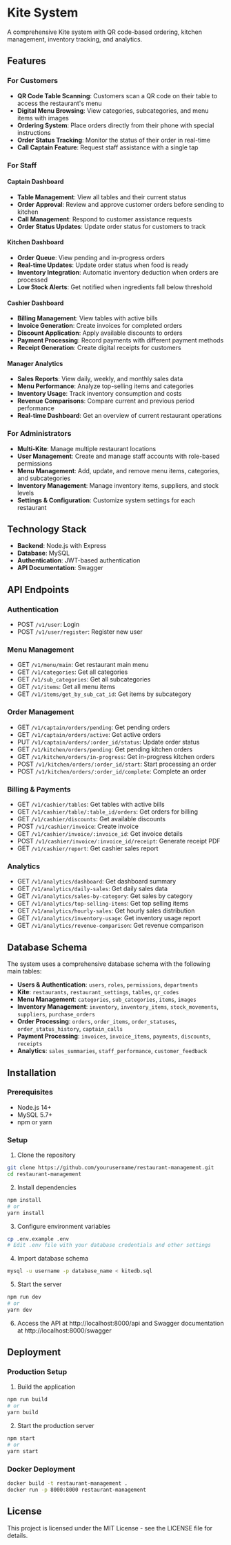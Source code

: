# Kite System

A comprehensive Kite system with QR code-based ordering, kitchen management, inventory tracking, and analytics.

## Features

### For Customers
- **QR Code Table Scanning**: Customers scan a QR code on their table to access the restaurant's menu
- **Digital Menu Browsing**: View categories, subcategories, and menu items with images
- **Ordering System**: Place orders directly from their phone with special instructions
- **Order Status Tracking**: Monitor the status of their order in real-time
- **Call Captain Feature**: Request staff assistance with a single tap

### For Staff

#### Captain Dashboard
- **Table Management**: View all tables and their current status
- **Order Approval**: Review and approve customer orders before sending to kitchen
- **Call Management**: Respond to customer assistance requests
- **Order Status Updates**: Update order status for customers to track

#### Kitchen Dashboard
- **Order Queue**: View pending and in-progress orders
- **Real-time Updates**: Update order status when food is ready
- **Inventory Integration**: Automatic inventory deduction when orders are processed
- **Low Stock Alerts**: Get notified when ingredients fall below threshold

#### Cashier Dashboard
- **Billing Management**: View tables with active bills
- **Invoice Generation**: Create invoices for completed orders
- **Discount Application**: Apply available discounts to orders
- **Payment Processing**: Record payments with different payment methods
- **Receipt Generation**: Create digital receipts for customers

#### Manager Analytics
- **Sales Reports**: View daily, weekly, and monthly sales data
- **Menu Performance**: Analyze top-selling items and categories
- **Inventory Usage**: Track inventory consumption and costs
- **Revenue Comparisons**: Compare current and previous period performance
- **Real-time Dashboard**: Get an overview of current restaurant operations

### For Administrators
- **Multi-Kite**: Manage multiple restaurant locations
- **User Management**: Create and manage staff accounts with role-based permissions
- **Menu Management**: Add, update, and remove menu items, categories, and subcategories
- **Inventory Management**: Manage inventory items, suppliers, and stock levels
- **Settings & Configuration**: Customize system settings for each restaurant

## Technology Stack

- **Backend**: Node.js with Express
- **Database**: MySQL
- **Authentication**: JWT-based authentication
- **API Documentation**: Swagger

## API Endpoints

### Authentication
- POST `/v1/user`: Login
- POST `/v1/user/register`: Register new user

### Menu Management
- GET `/v1/menu/main`: Get restaurant main menu
- GET `/v1/categories`: Get all categories
- GET `/v1/sub_categories`: Get all subcategories
- GET `/v1/items`: Get all menu items
- GET `/v1/items/get_by_sub_cat_id`: Get items by subcategory

### Order Management
- GET `/v1/captain/orders/pending`: Get pending orders
- GET `/v1/captain/orders/active`: Get active orders
- PUT `/v1/captain/orders/:order_id/status`: Update order status
- GET `/v1/kitchen/orders/pending`: Get pending kitchen orders
- GET `/v1/kitchen/orders/in-progress`: Get in-progress kitchen orders
- POST `/v1/kitchen/orders/:order_id/start`: Start processing an order
- POST `/v1/kitchen/orders/:order_id/complete`: Complete an order

### Billing & Payments
- GET `/v1/cashier/tables`: Get tables with active bills
- GET `/v1/cashier/table/:table_id/orders`: Get orders for billing
- GET `/v1/cashier/discounts`: Get available discounts
- POST `/v1/cashier/invoice`: Create invoice
- GET `/v1/cashier/invoice/:invoice_id`: Get invoice details
- POST `/v1/cashier/invoice/:invoice_id/receipt`: Generate receipt PDF
- GET `/v1/cashier/report`: Get cashier sales report

### Analytics
- GET `/v1/analytics/dashboard`: Get dashboard summary
- GET `/v1/analytics/daily-sales`: Get daily sales data
- GET `/v1/analytics/sales-by-category`: Get sales by category
- GET `/v1/analytics/top-selling-items`: Get top selling items
- GET `/v1/analytics/hourly-sales`: Get hourly sales distribution
- GET `/v1/analytics/inventory-usage`: Get inventory usage report
- GET `/v1/analytics/revenue-comparison`: Get revenue comparison

## Database Schema

The system uses a comprehensive database schema with the following main tables:

- **Users & Authentication**: `users`, `roles`, `permissions`, `departments`
- **Kite**: `restaurants`, `restaurant_settings`, `tables`, `qr_codes`
- **Menu Management**: `categories`, `sub_categories`, `items`, `images`
- **Inventory Management**: `inventory`, `inventory_items`, `stock_movements`, `suppliers`, `purchase_orders`
- **Order Processing**: `orders`, `order_items`, `order_statuses`, `order_status_history`, `captain_calls`
- **Payment Processing**: `invoices`, `invoice_items`, `payments`, `discounts`, `receipts`
- **Analytics**: `sales_summaries`, `staff_performance`, `customer_feedback`

## Installation

### Prerequisites
- Node.js 14+
- MySQL 5.7+
- npm or yarn

### Setup

1. Clone the repository
```bash
git clone https://github.com/yourusername/restaurant-management.git
cd restaurant-management
```

2. Install dependencies
```bash
npm install
# or
yarn install
```

3. Configure environment variables
```bash
cp .env.example .env
# Edit .env file with your database credentials and other settings
```

4. Import database schema
```bash
mysql -u username -p database_name < kitedb.sql
```

5. Start the server
```bash
npm run dev
# or
yarn dev
```

6. Access the API at http://localhost:8000/api and Swagger documentation at http://localhost:8000/swagger

## Deployment

### Production Setup
1. Build the application
```bash
npm run build
# or
yarn build
```

2. Start the production server
```bash
npm start
# or
yarn start
```

### Docker Deployment
```bash
docker build -t restaurant-management .
docker run -p 8000:8000 restaurant-management
```

## License

This project is licensed under the MIT License - see the LICENSE file for details.